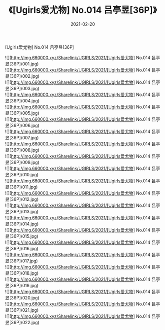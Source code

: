 ﻿---
layout: post
title:  《[Ugirls爱尤物] No.014 吕亭昱[36P]》
date:   2021-02-20
img: http://img.660000.xyz/Sharelink/UGIRLS/2021/[Ugirls爱尤物] No.014 吕亭昱[36P]/000.jpg
categories: [美女, 清纯, 唯美]
---

[Ugirls爱尤物] No.014 吕亭昱[36P]

  ![](http://img.660000.xyz/Sharelink/UGIRLS/2021/[Ugirls爱尤物] No.014 吕亭昱[36P]/001.jpg) <br> ![](http://img.660000.xyz/Sharelink/UGIRLS/2021/[Ugirls爱尤物] No.014 吕亭昱[36P]/002.jpg) <br> ![](http://img.660000.xyz/Sharelink/UGIRLS/2021/[Ugirls爱尤物] No.014 吕亭昱[36P]/003.jpg) <br> ![](http://img.660000.xyz/Sharelink/UGIRLS/2021/[Ugirls爱尤物] No.014 吕亭昱[36P]/004.jpg) <br> ![](http://img.660000.xyz/Sharelink/UGIRLS/2021/[Ugirls爱尤物] No.014 吕亭昱[36P]/005.jpg) <br> ![](http://img.660000.xyz/Sharelink/UGIRLS/2021/[Ugirls爱尤物] No.014 吕亭昱[36P]/006.jpg) <br> ![](http://img.660000.xyz/Sharelink/UGIRLS/2021/[Ugirls爱尤物] No.014 吕亭昱[36P]/007.jpg) <br> ![](http://img.660000.xyz/Sharelink/UGIRLS/2021/[Ugirls爱尤物] No.014 吕亭昱[36P]/008.jpg) <br> ![](http://img.660000.xyz/Sharelink/UGIRLS/2021/[Ugirls爱尤物] No.014 吕亭昱[36P]/009.jpg) <br> ![](http://img.660000.xyz/Sharelink/UGIRLS/2021/[Ugirls爱尤物] No.014 吕亭昱[36P]/010.jpg) <br> ![](http://img.660000.xyz/Sharelink/UGIRLS/2021/[Ugirls爱尤物] No.014 吕亭昱[36P]/011.jpg) <br> ![](http://img.660000.xyz/Sharelink/UGIRLS/2021/[Ugirls爱尤物] No.014 吕亭昱[36P]/012.jpg) <br> ![](http://img.660000.xyz/Sharelink/UGIRLS/2021/[Ugirls爱尤物] No.014 吕亭昱[36P]/013.jpg) <br> ![](http://img.660000.xyz/Sharelink/UGIRLS/2021/[Ugirls爱尤物] No.014 吕亭昱[36P]/014.jpg) <br> ![](http://img.660000.xyz/Sharelink/UGIRLS/2021/[Ugirls爱尤物] No.014 吕亭昱[36P]/015.jpg) <br> ![](http://img.660000.xyz/Sharelink/UGIRLS/2021/[Ugirls爱尤物] No.014 吕亭昱[36P]/016.jpg) <br> ![](http://img.660000.xyz/Sharelink/UGIRLS/2021/[Ugirls爱尤物] No.014 吕亭昱[36P]/017.jpg) <br> ![](http://img.660000.xyz/Sharelink/UGIRLS/2021/[Ugirls爱尤物] No.014 吕亭昱[36P]/018.jpg) <br> ![](http://img.660000.xyz/Sharelink/UGIRLS/2021/[Ugirls爱尤物] No.014 吕亭昱[36P]/019.jpg) <br> ![](http://img.660000.xyz/Sharelink/UGIRLS/2021/[Ugirls爱尤物] No.014 吕亭昱[36P]/020.jpg) <br> ![](http://img.660000.xyz/Sharelink/UGIRLS/2021/[Ugirls爱尤物] No.014 吕亭昱[36P]/021.jpg) <br> ![](http://img.660000.xyz/Sharelink/UGIRLS/2021/[Ugirls爱尤物] No.014 吕亭昱[36P]/022.jpg) <br>